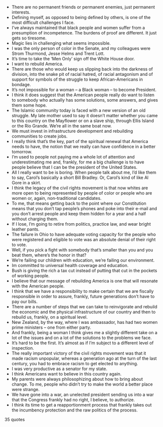  - There are no permanent friends or permanent enemies, just permanent interests.
 - Defining myself, as opposed to being defined by others, is one of the most difficult challenges I face.
 - I’ve always maintained that black people and women suffer from a presumption of incompetence. The burdens of proof are different. It just gets so tiresome.
 - Magic lies in challenging what seems impossible.
 - I was the only person of color in the Senate, and my colleagues were Strom Thurmond, Jesse Helms and Trent Lott.
 - It’s time to take the ‘Men Only’ sign off the White House door.
 - I want to rebuild America.
 - There are those who would keep us slipping back into the darkness of division, into the snake pit of racial hatred, of racial antagonism and of support for symbols of the struggle to keep African-Americans in bondage.
 - It’s not impossible for a woman – a Black woman – to become President.
 - I think it does suggest that the American people really do want to listen to somebody who actually has some solutions, some answers, and gives them some hope.
 - The Islamic community today is faced with a new version of an old struggle. My late mother used to say it doesn’t matter whether you came to this country on the Mayflower or on a slave ship, through Ellis Island or the Rio Grande. We’re all in the same boat now.
 - We must invest in infrastructure development and rebuilding communities to create jobs.
 - I really think that’s the key, part of the spiritual renewal that America needs to have, the notion that we really can have confidence in a better tomorrow.
 - I’m used to people not paying me a whole lot of attention and underestimating me and, frankly, for me a big challenge is to have people believe that I can be the president of the United States.
 - All I really want to be is boring. When people talk about me, I’d like them to say, Carol’s basically a short Bill Bradley. Or, Carol’s kind of like Al Gore in a skirt.
 - I think the legacy of the civil rights movement is that now whites are more open to being represented by people of color or people who are women or, again, non-traditional candidates.
 - To me, that means getting back to the point where our Constitution means that you don’t tap people’s phones and poke into their e-mail and you don’t arrest people and keep them hidden for a year and a half without charging them.
 - If I lose, I’m going to retire from politics, practice law, and wear bright leather pants.
 - The failure in Ohio to have adequate voting capacity for the people who were registered and eligible to vote was an absolute denial of their right to vote.
 - Well, if you pick a fight with somebody that’s smaller than you and you beat them, where’s the honor in that?
 - We’re failing our children with education, we’re failing our environment.
 - Im committed to universal health coverage and education.
 - Bush is giving the rich a tax cut instead of putting that cut in the pockets of working people.
 - I believe that our message of rebuilding America is one that will resonate with the American people.
 - I think that we have a responsibility to make certain that we are fiscally responsible in order to assure, frankly, future generations don’t have to pay our bills.
 - There are a number of steps that we can take to reinvigorate and rebuild the economic and the physical infrastructure of our country and then to rebuild us, frankly, on a spiritual level.
 - New Zealand, by the way, where I was ambassador, has had two women prime ministers – one from either party.
 - And frankly, being a woman I think gives me a slightly different take on a lot of the issues and on a lot of the solutions to the problems we face.
 - It’s hard to be the first. It’s almost as if I’m subject to a different level of inspection.
 - The really important victory of the civil rights movement was that it made racism unpopular, whereas a generation ago at the turn of the last century, you had to embrace racism to get elected to anything.
 - I was very productive as a senator for my state.
 - I think Americans want to believe in this country again.
 - My parents were always philosophizing about how to bring about change. To me, people who didn’t try to make the world a better place were strange.
 - We have gone into a war, an unelected president sending us into a war that the Congress frankly had no right, I believe, to authorize.
 - I think its time to get a reapportionment process that frankly takes out the incumbency protection and the raw politics of the process.

35 quotes